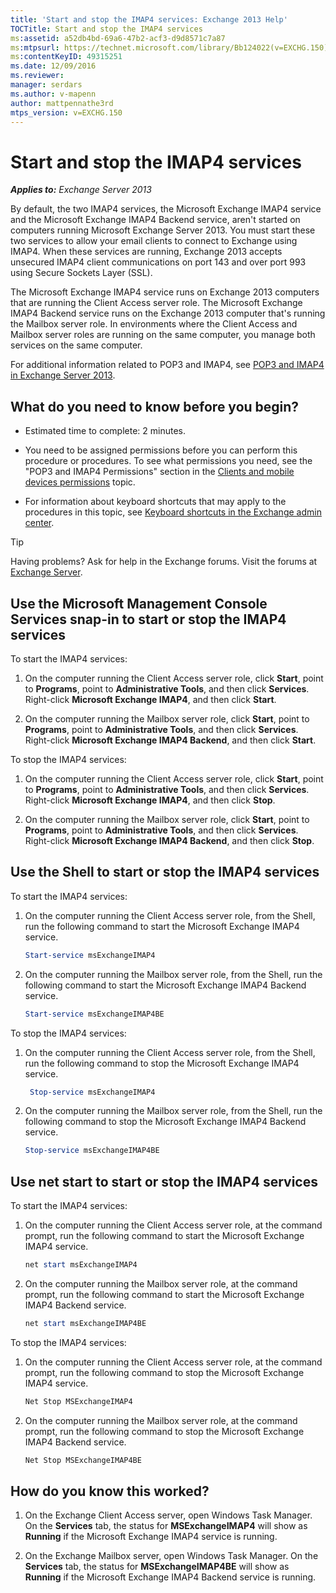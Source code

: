 ```yaml
---
title: 'Start and stop the IMAP4 services: Exchange 2013 Help'
TOCTitle: Start and stop the IMAP4 services
ms:assetid: a52db4bd-69a6-47b2-acf3-d9d8571c7a87
ms:mtpsurl: https://technet.microsoft.com/library/Bb124022(v=EXCHG.150)
ms:contentKeyID: 49315251
ms.date: 12/09/2016
ms.reviewer: 
manager: serdars
ms.author: v-mapenn
author: mattpennathe3rd
mtps_version: v=EXCHG.150
---
```


# Start and stop the IMAP4 services

_**Applies to:** Exchange Server 2013_

By default, the two IMAP4 services, the Microsoft Exchange IMAP4 service and the Microsoft Exchange IMAP4 Backend service, aren't started on computers running Microsoft Exchange Server 2013. You must start these two services to allow your email clients to connect to Exchange using IMAP4. When these services are running, Exchange 2013 accepts unsecured IMAP4 client communications on port 143 and over port 993 using Secure Sockets Layer (SSL).

The Microsoft Exchange IMAP4 service runs on Exchange 2013 computers that are running the Client Access server role. The Microsoft Exchange IMAP4 Backend service runs on the Exchange 2013 computer that's running the Mailbox server role. In environments where the Client Access and Mailbox server roles are running on the same computer, you manage both services on the same computer.

For additional information related to POP3 and IMAP4, see [POP3 and IMAP4 in Exchange Server 2013](pop3-and-imap4-in-exchange-server-2013-exchange-2013-help.md).

## What do you need to know before you begin?

- Estimated time to complete: 2 minutes.

- You need to be assigned permissions before you can perform this procedure or procedures. To see what permissions you need, see the "POP3 and IMAP4 Permissions" section in the [Clients and mobile devices permissions](clients-and-mobile-devices-permissions-exchange-2013-help.md) topic.

- For information about keyboard shortcuts that may apply to the procedures in this topic, see [Keyboard shortcuts in the Exchange admin center](keyboard-shortcuts-in-the-exchange-admin-center-2013-help.md).

> [!TIP]
> Having problems? Ask for help in the Exchange forums. Visit the forums at [Exchange Server](https://go.microsoft.com/fwlink/p/?linkid=60612).

## Use the Microsoft Management Console Services snap-in to start or stop the IMAP4 services

To start the IMAP4 services:

1. On the computer running the Client Access server role, click **Start**, point to **Programs**, point to **Administrative Tools**, and then click **Services**. Right-click **Microsoft Exchange IMAP4**, and then click **Start**.

2. On the computer running the Mailbox server role, click **Start**, point to **Programs**, point to **Administrative Tools**, and then click **Services**. Right-click **Microsoft Exchange IMAP4 Backend**, and then click **Start**.

To stop the IMAP4 services:

1. On the computer running the Client Access server role, click **Start**, point to **Programs**, point to **Administrative Tools**, and then click **Services**. Right-click **Microsoft Exchange IMAP4**, and then click **Stop**.

2. On the computer running the Mailbox server role, click **Start**, point to **Programs**, point to **Administrative Tools**, and then click **Services**. Right-click **Microsoft Exchange IMAP4 Backend**, and then click **Stop**.

## Use the Shell to start or stop the IMAP4 services

To start the IMAP4 services:

1. On the computer running the Client Access server role, from the Shell, run the following command to start the Microsoft Exchange IMAP4 service.

   ```powershell
   Start-service msExchangeIMAP4
   ```

2. On the computer running the Mailbox server role, from the Shell, run the following command to start the Microsoft Exchange IMAP4 Backend service.

   ```powershell
   Start-service msExchangeIMAP4BE
   ```

To stop the IMAP4 services:

1. On the computer running the Client Access server role, from the Shell, run the following command to stop the Microsoft Exchange IMAP4 service.

   ```powershell
    Stop-service msExchangeIMAP4
   ```

2. On the computer running the Mailbox server role, from the Shell, run the following command to stop the Microsoft Exchange IMAP4 Backend service.

   ```powershell
   Stop-service msExchangeIMAP4BE
   ```

## Use net start to start or stop the IMAP4 services

To start the IMAP4 services:

1. On the computer running the Client Access server role, at the command prompt, run the following command to start the Microsoft Exchange IMAP4 service.

   ```powershell
   net start msExchangeIMAP4
   ```

2. On the computer running the Mailbox server role, at the command prompt, run the following command to start the Microsoft Exchange IMAP4 Backend service.

   ```powershell
   net start msExchangeIMAP4BE
   ```

To stop the IMAP4 services:

1. On the computer running the Client Access server role, at the command prompt, run the following command to stop the Microsoft Exchange IMAP4 service.

   ```powershell
   Net Stop MSExchangeIMAP4
   ```

2. On the computer running the Mailbox server role, at the command prompt, run the following command to stop the Microsoft Exchange IMAP4 Backend service.

   ```powershell
   Net Stop MSExchangeIMAP4BE
   ```

## How do you know this worked?

1. On the Exchange Client Access server, open Windows Task Manager. On the **Services** tab, the status for **MSExchangeIMAP4** will show as **Running** if the Microsoft Exchange IMAP4 service is running.

2. On the Exchange Mailbox server, open Windows Task Manager. On the **Services** tab, the status for **MSExchangeIMAP4BE** will show as **Running** if the Microsoft Exchange IMAP4 Backend service is running.

